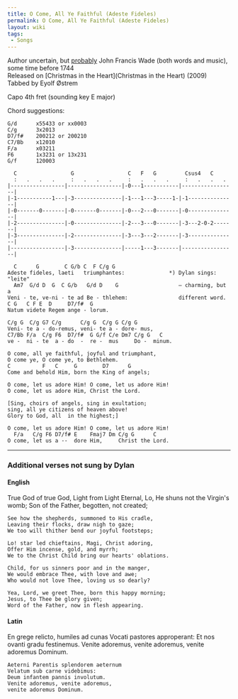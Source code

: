```yaml
---
title: O Come, All Ye Faithful (Adeste Fideles)
permalink: O Come, All Ye Faithful (Adeste Fideles)
layout: wiki
tags:
 - Songs
---
```


Author uncertain, but
[probably](http://www.hymnsandcarolsofchristmas.com/Hymns_and_Carols/Images/Stephan/adeste_fideles_a_study_on_its_or.htm)
John Francis Wade (both words and music), some time before 1744  
Released on [Christmas in the Heart](Christmas in the Heart)
(2009)  
Tabbed by Eyolf Østrem

Capo 4th fret (sounding key E major)

Chord suggestions:

    G/d      x55433 or xx0003
    C/g      3x2013
    D7/f#    200212 or 200210
    C7/Bb    x12010
    F/a      x03211
    F6       1x3231 or 13x231
    G/f      120003

      C                 G                 C   F   G         Csus4   C
      :   .   .   .     :   .   .   .     :   .   .   .     :   .   .   .
    |-----------------|-----------------|-0---1-----------|-----------------|
    |-1-----------1---|-3---------------|-1---1---3-----1-|-1---------------|
    |-0-------0-------|-0-------0-------|-0---2---0-------|-0---------------|
    |-2---------------|-0---------------|-2---3---0-------|-3---2-0-2-------|
    |-3---------------|-2---------------|-3---3---2-------|-3---------------|
    |-----------------|-3---------------|-----1---3-------|-----------------|

      C      G        C G/b C  F C/g G
    Adeste fideles, laeti   triumphantes:              *) Dylan sings: "leite"
      Am7  G/d D  G  C G/b   G/d D    G                   – charming, but a
    Veni - te, ve-ni - te ad Be - thlehem:                different word.
    C G   C F E  D     D7/f#  G
    Natum videte Regem ange - lorum.

    C/g G  C/g G7 C/g      C/g G  C/g G C/g G
    Veni- te a - do-remus, veni- te a - dore- mus,
    C7/Bb F/a  C/g F6  D7/f#  G G/f C/e Dm7 C/g G   C
    ve -  ni - te  a - do  -  re -  mus     Do -  minum.

    O come, all ye faithful, joyful and triumphant,
    O come ye, O come ye, to Bethlehem.
    C          F   C     G        D7      G
    Come and behold Him, born the King of angels;

    O come, let us adore Him! O come, let us adore Him!
    O come, let us adore Him, Christ the Lord.

    [Sing, choirs of angels, sing in exultation;
    sing, all ye citizens of heaven above!
    Glory to God, all  in the highest;]

    O come, let us adore Him! O come, let us adore Him!
      F/a   C/g F6 D7/f# E    Fmaj7 Dm C/g G      C
    O come, let us a --  dore Him,     Christ the Lord.

* * * * *

<h3>
Additional verses not sung by Dylan

</h3>
<h4>
English

</h4>
    True God of true God, Light from Light Eternal,
    Lo, He shuns not the Virgin's womb;
    Son of the Father, begotten, not created;

    See how the shepherds, summoned to His cradle,
    Leaving their flocks, draw nigh to gaze;
    We too will thither bend our joyful footsteps;

    Lo! star led chieftains, Magi, Christ adoring,
    Offer Him incense, gold, and myrrh;
    We to the Christ Child bring our hearts' oblations.

    Child, for us sinners poor and in the manger,
    We would embrace Thee, with love and awe;
    Who would not love Thee, loving us so dearly?

    Yea, Lord, we greet Thee, born this happy morning;
    Jesus, to Thee be glory given;
    Word of the Father, now in flesh appearing.

<h4>
Latin

</h4>
    En grege relicto, humiles ad cunas
    Vocati pastores approperant:
    Et nos ovanti gradu festinemus.
    Venite adoremus, venite adoremus,
    venite adoremus Dominum.

    Aeterni Parentis splendorem aeternum
    Velatum sub carne videbimus:
    Deum infantem pannis involutum.
    Venite adoremus, venite adoremus,
    venite adoremus Dominum.
